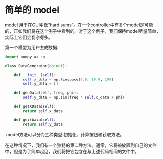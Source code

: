 # 简单的 model

model 用于在GUI中做“hard sums”。在一个controller中有多个model是可能的，正如我们将在这个例子中看到的。对于这个例子，我们保持model尽量简单，实际上它们会复杂得多。

第一个模型为用户生成数据:

```python
import numpy as np

class DataGenerator(object):

    def __init__(self):
        self.x_data = np.linspace(0.0, 10.0, 100)
        self.y_data = []

    def genData(self, freq, phi):
        self.y_data = np.sin(freq * self.x_data + phi)

    def getXData(self):
        return self.x_data

    def getYData(self):
        return self.y_data
```

​        model方法可以分为三种类型:初始化、计算按钮和获取方法。

​        在这种情况下，我们有一个独特的第二种方法。通常，它将被放置到自己的文件中，但是为了简单起见，我们将把它包含在与上述代码相同的文件中。
